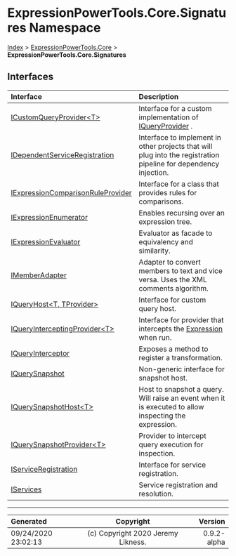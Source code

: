 ﻿# ExpressionPowerTools.Core.Signatures Namespace

[Index](../index.md) > [ExpressionPowerTools.Core](ExpressionPowerTools.Core.a.md) > **ExpressionPowerTools.Core.Signatures**

## Interfaces

| Interface | Description |
| :-- | :-- |
| [ICustomQueryProvider&lt;T>](ExpressionPowerTools.Core.Signatures.ICustomQueryProvider`1.i.md) | Interface for a custom implementation of [IQueryProvider](https://docs.microsoft.com/dotnet/api/system.linq.iqueryprovider) . |
| [IDependentServiceRegistration](ExpressionPowerTools.Core.Signatures.IDependentServiceRegistration.i.md) | Interface to implement in other projects that will plug into the registration            pipeline for dependency injection. |
| [IExpressionComparisonRuleProvider](ExpressionPowerTools.Core.Signatures.IExpressionComparisonRuleProvider.i.md) | Interface for a class that provides rules for comparisons. |
| [IExpressionEnumerator](ExpressionPowerTools.Core.Signatures.IExpressionEnumerator.i.md) | Enables recursing over an expression tree. |
| [IExpressionEvaluator](ExpressionPowerTools.Core.Signatures.IExpressionEvaluator.i.md) | Evaluator as facade to equivalency and similarity. |
| [IMemberAdapter](ExpressionPowerTools.Core.Signatures.IMemberAdapter.i.md) | Adapter to convert members to text and vice versa. Uses the XML comments algorithm. |
| [IQueryHost&lt;T, TProvider>](ExpressionPowerTools.Core.Signatures.IQueryHost`2.i.md) | Interface for custom query host. |
| [IQueryInterceptingProvider&lt;T>](ExpressionPowerTools.Core.Signatures.IQueryInterceptingProvider`1.i.md) | Interface for provider that intercepts the [Expression](https://docs.microsoft.com/dotnet/api/system.linq.expressions.expression) when run. |
| [IQueryInterceptor](ExpressionPowerTools.Core.Signatures.IQueryInterceptor.i.md) | Exposes a method to register a transformation. |
| [IQuerySnapshot](ExpressionPowerTools.Core.Signatures.IQuerySnapshot.i.md) | Non-generic interface for snapshot host. |
| [IQuerySnapshotHost&lt;T>](ExpressionPowerTools.Core.Signatures.IQuerySnapshotHost`1.i.md) | Host to snapshot a query. Will raise an event when it is executed            to allow inspecting the expression. |
| [IQuerySnapshotProvider&lt;T>](ExpressionPowerTools.Core.Signatures.IQuerySnapshotProvider`1.i.md) | Provider to intercept query execution for inspection. |
| [IServiceRegistration](ExpressionPowerTools.Core.Signatures.IServiceRegistration.i.md) | Interface for service registration. |
| [IServices](ExpressionPowerTools.Core.Signatures.IServices.i.md) | Service registration and resolution. |


---

| Generated | Copyright | Version |
| :-- | :-: | --: |
| 09/24/2020 23:02:13 | (c) Copyright 2020 Jeremy Likness. | 0.9.2-alpha |
